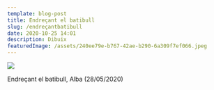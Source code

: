 ```yaml
---
template: blog-post
title: Endreçant el batibull
slug: /endreçantbatibull
date: 2020-10-25 14:01
description: Dibuix
featuredImage: /assets/240ee79e-b767-42ae-b290-6a309f7ef066.jpeg
---
```

![](/assets/240ee79e-b767-42ae-b290-6a309f7ef066.jpeg)

Endreçant el batibull, Alba (28/05/2020)